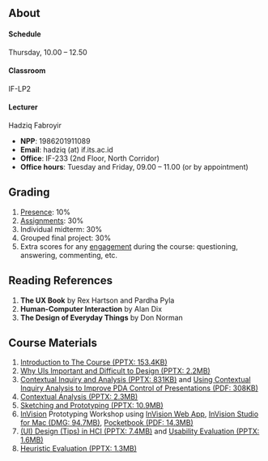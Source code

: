 ## About

#### Schedule
Thursday, 10.00 – 12.50
#### Classroom
IF-LP2
#### Lecturer
Hadziq Fabroyir 
- **NPP**: 1986201911089
- **Email**: hadziq (at) if.its.ac.id
- **Office**: IF-233 (2nd Floor, North Corridor)
- **Office hours**: Tuesday and Friday, 09.00 – 11.00 (or by appointment)

## Grading

1. [Presence](http://etc.if.its.ac.id/absenKuliah/IF184601-A-19): 10%
2. [Assignments](https://github.com/hci-a-if-its-2019?utf8=✓&q=assignment): 30%
3. Individual midterm: 30%
4. Grouped final project: 30%
5. Extra scores for any [engagement](https://github.com/hci-a-if-its-2019/engagement) during the course: questioning, answering, commenting, etc.

## Reading References

1. **The UX Book** by Rex Hartson and Pardha Pyla
2. **Human-Computer Interaction** by Alan Dix
3. **The Design of Everyday Things** by Don Norman

## Course Materials

1. [Introduction to The Course (PPTX: 153.4KB)](http://hadziq.if.its.ac.id/hci2019/1stMeeting.pptx)
2. [Why UIs Important and Difficult to Design (PPTX: 2.2MB)](http://hadziq.if.its.ac.id/hci2019/2ndMeeting.pptx)
3. [Contextual Inquiry and Analysis (PPTX: 831KB)](http://hadziq.if.its.ac.id/hci2019/3rdMeeting.pptx)
and [Using Contextual Inquiry Analysis to Improve PDA Control of Presentations (PDF: 308KB)](http://hadziq.if.its.ac.id/hci2019/Using-Contextual-Inquiry-Analysis-to-Improve-PDA-Control-of-Presentations.pdf)
4. [Contextual Analysis (PPTX: 2.3MB)](http://hadziq.if.its.ac.id/hci2019/4thMeeting.pptx)
5. [Sketching and Prototyping (PPTX: 10.9MB)](http://hadziq.if.its.ac.id/hci2019/5thMeeting.pptx)
6. [InVision](https://invisionapp.com) Prototyping Workshop using [InVision Web App](https://projects.invisionapp.com), [InVision Studio for Mac (DMG: 94.7MB)](http://hadziq.if.its.ac.id/hci2019/InVision-Studio.dmg), [Pocketbook (PDF: 14.3MB)](https://uxtricks.design/products/invision-studio-book/)
7. [(UI) Design (Tips) in HCI (PPTX: 7.4MB)](http://hadziq.if.its.ac.id/hci2019/7thMeeting-Design.pptx) and [Usability Evaluation (PPTX: 1.6MB)](http://hadziq.if.its.ac.id/hci2019/7thMeeting-Evaluation.pptx)
8. [Heuristic Evaluation (PPTX: 1.3MB)](http://hadziq.if.its.ac.id/hci2019/8thMeeting.pptx)

